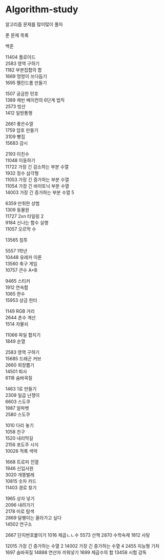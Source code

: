 ﻿# Algorithm-study
알고리즘 문제를 많이많이 풀자

푼 문제 목록

백준

11404 플로이드  
2583 영역 구하기  
1182 부분집합의 합  
1669 멍멍이 쓰다듬기  
1695 팰린드롬 만들기  
  
1507 궁금한 민호  
1389 케빈 베이컨의 6단계 법칙  
2573 빙산  
1412 일방통행  
  
2661 좋은수열  
1759 암호 만들기  
3109 빵집  
15683 감시  
  
2193 이친수  
11048 이동하기  
11722 가장 긴 감소하는 부분 수열  
1932 정수 삼각형  
11053 가장 긴 증가하는 부분 수열  
11054 가장 긴 바이토닉 부분 수열  
14003 가장 긴 증가하는 부분 수열 5  
  
6359 만취한 상범  
1309 동물원  
11727 2xn 타일링 2  
9184 신나는 함수 실행  
11057 오르막 수  
  
13565 침투  
  
5557 1학년  
10448 유레카 이론  
13560 축구 게임  
10757 큰수 A+B  
  
9465 스티커  
1912 연속합  
1065 한수  
15953 상금 헌터  
  
1149 RGB 거리  
2644 촌수 계산  
1514 자물쇠  
  
11066 파일 합치기  
1849 순열  
  
2583 영역 구하기  
15685 드래곤 커브  
2660 회장뽑기  
14501 퇴사  
6118 숨바꼭질  

1463 1로 만들기  
2309 일곱 난쟁이  
6603 스도쿠  
1987 알파벳  
2580 스도쿠 
  
1010 다리 놓기  
1058 친구  
1520 내리막길  
2156 포도주 시식  
10026 적록 색약  
  
1668 트로피 진열  
1946 신입사원  
3020 개똥벌레  
10815 숫자 카드  
11403 경로 찾기  
  
1965 상자 넣기  
2096 내려가기  
2178 미로 탐색  
2869 달팽이는 올라가고 싶다  
14502 연구소  
  
2667 단지번호붙이기
1016 제곱ㄴㄴ수
5573 산책
2870 수학숙제
1812 사탕

12015 가장 긴 증가하는 수열 2
14002 가장 긴 증가하는 수열 4
2455 지능형 기차
1697 숨바꼭질
14888 연산자 끼워넣기
1699 제곱수의 합
13458 시험 감독

